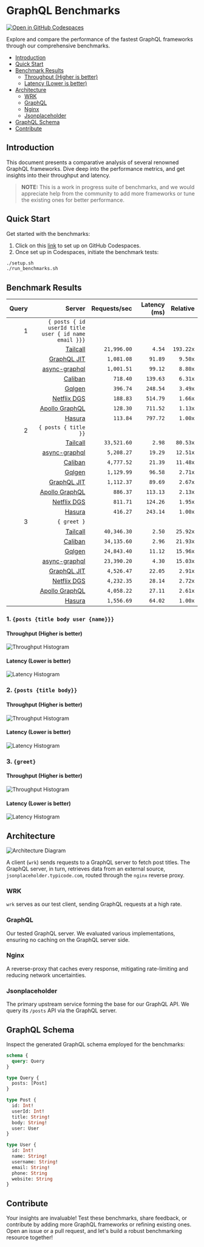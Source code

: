 # GraphQL Benchmarks <!-- omit from toc -->

[![Open in GitHub Codespaces](https://github.com/codespaces/badge.svg)](https://codespaces.new/tailcallhq/graphql-benchmarks)

Explore and compare the performance of the fastest GraphQL frameworks through our comprehensive benchmarks.

- [Introduction](#introduction)
- [Quick Start](#quick-start)
- [Benchmark Results](#benchmark-results)
  - [Throughput (Higher is better)](#throughput-higher-is-better)
  - [Latency (Lower is better)](#latency-lower-is-better)
- [Architecture](#architecture)
  - [WRK](#wrk)
  - [GraphQL](#graphql)
  - [Nginx](#nginx)
  - [Jsonplaceholder](#jsonplaceholder)
- [GraphQL Schema](#graphql-schema)
- [Contribute](#contribute)

[Tailcall]: https://github.com/tailcallhq/tailcall
[Gqlgen]: https://github.com/99designs/gqlgen
[Apollo GraphQL]: https://github.com/apollographql/apollo-server
[Netflix DGS]: https://github.com/netflix/dgs-framework
[Caliban]: https://github.com/ghostdogpr/caliban
[async-graphql]: https://github.com/async-graphql/async-graphql
[Hasura]: https://github.com/hasura/graphql-engine
[GraphQL JIT]: https://github.com/zalando-incubator/graphql-jit

## Introduction

This document presents a comparative analysis of several renowned GraphQL frameworks. Dive deep into the performance metrics, and get insights into their throughput and latency.

> **NOTE:** This is a work in progress suite of benchmarks, and we would appreciate help from the community to add more frameworks or tune the existing ones for better performance.

## Quick Start

Get started with the benchmarks:

1. Click on this [link](https://codespaces.new/tailcallhq/graphql-benchmarks) to set up on GitHub Codespaces.
2. Once set up in Codespaces, initiate the benchmark tests:

```bash
./setup.sh
./run_benchmarks.sh
```

## Benchmark Results

<!-- PERFORMANCE_RESULTS_START -->

| Query | Server | Requests/sec | Latency (ms) | Relative |
|-------:|--------:|--------------:|--------------:|---------:|
| 1 | `{ posts { id userId title user { id name email }}}` |
|| [Tailcall] | `21,996.00` | `4.54` | `193.22x` |
|| [GraphQL JIT] | `1,081.08` | `91.89` | `9.50x` |
|| [async-graphql] | `1,001.51` | `99.12` | `8.80x` |
|| [Caliban] | `718.40` | `139.63` | `6.31x` |
|| [Gqlgen] | `396.74` | `248.54` | `3.49x` |
|| [Netflix DGS] | `188.83` | `514.79` | `1.66x` |
|| [Apollo GraphQL] | `128.30` | `711.52` | `1.13x` |
|| [Hasura] | `113.84` | `797.72` | `1.00x` |
| 2 | `{ posts { title }}` |
|| [Tailcall] | `33,521.60` | `2.98` | `80.53x` |
|| [async-graphql] | `5,208.27` | `19.29` | `12.51x` |
|| [Caliban] | `4,777.52` | `21.39` | `11.48x` |
|| [Gqlgen] | `1,129.99` | `96.58` | `2.71x` |
|| [GraphQL JIT] | `1,112.37` | `89.69` | `2.67x` |
|| [Apollo GraphQL] | `886.37` | `113.13` | `2.13x` |
|| [Netflix DGS] | `811.71` | `124.26` | `1.95x` |
|| [Hasura] | `416.27` | `243.14` | `1.00x` |
| 3 | `{ greet }` |
|| [Tailcall] | `40,346.30` | `2.50` | `25.92x` |
|| [Caliban] | `34,135.60` | `2.96` | `21.93x` |
|| [Gqlgen] | `24,843.40` | `11.12` | `15.96x` |
|| [async-graphql] | `23,390.20` | `4.30` | `15.03x` |
|| [GraphQL JIT] | `4,526.47` | `22.05` | `2.91x` |
|| [Netflix DGS] | `4,232.35` | `28.14` | `2.72x` |
|| [Apollo GraphQL] | `4,058.22` | `27.11` | `2.61x` |
|| [Hasura] | `1,556.69` | `64.02` | `1.00x` |

<!-- PERFORMANCE_RESULTS_END -->



### 1. `{posts {title body user {name}}}`
#### Throughput (Higher is better)

![Throughput Histogram](assets/req_sec_histogram1.png)

#### Latency (Lower is better)

![Latency Histogram](assets/latency_histogram1.png)

### 2. `{posts {title body}}`
#### Throughput (Higher is better)

![Throughput Histogram](assets/req_sec_histogram2.png)

#### Latency (Lower is better)

![Latency Histogram](assets/latency_histogram2.png)

### 3. `{greet}`
#### Throughput (Higher is better)

![Throughput Histogram](assets/req_sec_histogram3.png)

#### Latency (Lower is better)

![Latency Histogram](assets/latency_histogram3.png)

## Architecture

![Architecture Diagram](assets/architecture.png)

A client (`wrk`) sends requests to a GraphQL server to fetch post titles. The GraphQL server, in turn, retrieves data from an external source, `jsonplaceholder.typicode.com`, routed through the `nginx` reverse proxy.

### WRK

`wrk` serves as our test client, sending GraphQL requests at a high rate.

### GraphQL

Our tested GraphQL server. We evaluated various implementations, ensuring no caching on the GraphQL server side.

### Nginx

A reverse-proxy that caches every response, mitigating rate-limiting and reducing network uncertainties.

### Jsonplaceholder

The primary upstream service forming the base for our GraphQL API. We query its `/posts` API via the GraphQL server.

## GraphQL Schema

Inspect the generated GraphQL schema employed for the benchmarks:

```graphql
schema {
  query: Query
}

type Query {
  posts: [Post]
}

type Post {
  id: Int!
  userId: Int!
  title: String!
  body: String!
  user: User
}

type User {
  id: Int!
  name: String!
  username: String!
  email: String!
  phone: String
  website: String
}
```

## Contribute

Your insights are invaluable! Test these benchmarks, share feedback, or contribute by adding more GraphQL frameworks or refining existing ones. Open an issue or a pull request, and let's build a robust benchmarking resource together!
